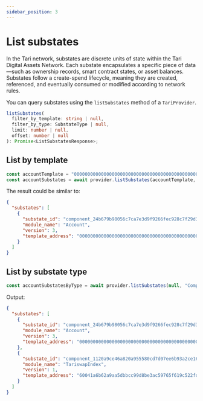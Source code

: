 ```yaml
---
sidebar_position: 3
---
```


# List substates

In the Tari network, substates are discrete units of state within the Tari Digital Assets Network. Each substate encapsulates a specific piece of data—such as ownership records, smart contract states, or asset balances.  
Substates follow a create-spend lifecycle, meaning they are created, referenced, and eventually consumed or modified according to network rules.

You can query substates using the `listSubstates` method of a `TariProvider`.

```ts
listSubstates(
  filter_by_template: string | null,
  filter_by_type: SubstateType | null,
  limit: number | null,
  offset: number | null
): Promise<ListSubstatesResponse>;
```


## List by template

```js
const accountTemplate = "0000000000000000000000000000000000000000000000000000000000000000";
const accountSubstates = await provider.listSubstates(accountTemplate, null, 1, 0);
```

The result could be similar to:

```json
{
  "substates": [
    {
      "substate_id": "component_24b679b98056c7ca7e3d9f9266fec928c7f29d35e7aec546ed69f532aff40710",
      "module_name": "Account",
      "version": 3,
      "template_address": "0000000000000000000000000000000000000000000000000000000000000000"
    }
  ]
}
```

## List by substate type

```js
const accountSubstatesByType = await provider.listSubstates(null, "Component", 2, 0);
```

Output:

```json
{
  "substates": [
    {
      "substate_id": "component_24b679b98056c7ca7e3d9f9266fec928c7f29d35e7aec546ed69f532aff40710",
      "module_name": "Account",
      "version": 3,
      "template_address": "0000000000000000000000000000000000000000000000000000000000000000"
    },
    {
      "substate_id": "component_1120a9ce46a820a955580cd7d07ee6b93a2ce16ee1671e4dcefd72dfbd33a168",
      "module_name": "TariswapIndex",
      "version": 1,
      "template_address": "60041a6b62a9aa5dbbcc99d8be3ac59765f619c522fd387906dd30c9a9a78d3f"
    }
  ]
}
```